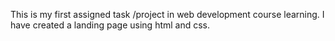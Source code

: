 This is my first assigned task /project in web development course learning.
I have created a landing page using html and css.
